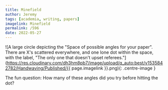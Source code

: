 ```yaml
---
title: Minefield
author: Jeremy
tags: [academia, writing, papers]
imagelink: Minefield
permalink: /596
date: 2022-05-27
---
```


![A large circle depicting the "Space of possible angles for your paper". There are X's scattered everywhere, and one lone dot within the space, with the label, "The only one that doesn't upset referees."](https://res.cloudinary.com/dh3hm8pb7/image/upload/q_auto:best/v1535842782/Handwaving/Published/{{ page.imagelink }}.png){: .centre-image }

The fun question: How many of these angles did you try before hitting the dot?
